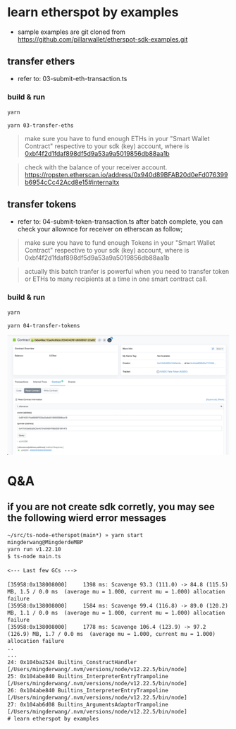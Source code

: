 # learn etherspot by examples
* sample examples are git cloned from https://github.com/pillarwallet/etherspot-sdk-examples.git

## transfer ethers
* refer to: 03-submit-eth-transaction.ts

### build & run
```
yarn
```
```
yarn 03-transfer-eths
```
> make sure you have to fund enough ETHs in your "Smart Wallet Contract" respective to your sdk (key) account, where is 
[0xbf4f2d1fdaf898df5d9a53a9a5019856db88aa1b](
https://ropsten.etherscan.io/address/0xbf4f2d1fdaf898df5d9a53a9a5019856db88aa1b)

> check with the balance of your receiver account. https://ropsten.etherscan.io/address/0x940d89BFAB20d0eFd076399b6954cCc42Acd8e15#internaltx

## transfer tokens
* refer to: 04-submit-token-transaction.ts 
after batch complete, you can check your allownce for receiver on etherscan as follow;

> make sure you have to fund enough Tokens in your "Smart Wallet Contract" respective to your sdk (key) account, where is 0xbf4f2d1fdaf898df5d9a53a9a5019856db88aa1b

> actually this batch tranfer is powerful when you need to transfer token or ETHs to many recipients at a time in one smart contract call.


### build & run
```
yarn
```
```
yarn 04-transfer-tokens
```
![](./images/04-demo-check-result.png)


# Q&A
## if you are not create sdk corretly, you may see the following wierd error messages
```
~/src/ts-node-etherspot(main*) » yarn start                                                              mingderwang@MingderdeMBP
yarn run v1.22.10
$ ts-node main.ts

<--- Last few GCs --->

[35958:0x138008000]     1398 ms: Scavenge 93.3 (111.0) -> 84.8 (115.5) MB, 1.5 / 0.0 ms  (average mu = 1.000, current mu = 1.000) allocation failure
[35958:0x138008000]     1584 ms: Scavenge 99.4 (116.8) -> 89.0 (120.2) MB, 1.1 / 0.0 ms  (average mu = 1.000, current mu = 1.000) allocation failure
[35958:0x138008000]     1778 ms: Scavenge 106.4 (123.9) -> 97.2 (126.9) MB, 1.7 / 0.0 ms  (average mu = 1.000, current mu = 1.000) allocation failure
..
...
24: 0x104ba2524 Builtins_ConstructHandler [/Users/mingderwang/.nvm/versions/node/v12.22.5/bin/node]
25: 0x104abe840 Builtins_InterpreterEntryTrampoline [/Users/mingderwang/.nvm/versions/node/v12.22.5/bin/node]
26: 0x104abe840 Builtins_InterpreterEntryTrampoline [/Users/mingderwang/.nvm/versions/node/v12.22.5/bin/node]
27: 0x104ab6d08 Builtins_ArgumentsAdaptorTrampoline [/Users/mingderwang/.nvm/versions/node/v12.22.5/bin/node]
# learn etherspot by examples

```
